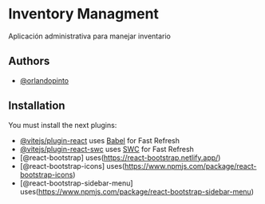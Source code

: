 
# Inventory Managment

Aplicación administrativa para manejar inventario


## Authors

- [@orlandopinto](https://github.com/orlandopinto)


## Installation

You must install the next plugins:

- [@vitejs/plugin-react](https://github.com/vitejs/vite-plugin-react/blob/main/packages/plugin-react/README.md) uses [Babel](https://babeljs.io/) for Fast Refresh
- [@vitejs/plugin-react-swc](https://github.com/vitejs/vite-plugin-react-swc) uses [SWC](https://swc.rs/) for Fast Refresh
- [@react-bootstrap] uses(https://react-bootstrap.netlify.app/)
- [@react-bootstrap-icons] uses(https://www.npmjs.com/package/react-bootstrap-icons)
- [@react-bootstrap-sidebar-menu] uses(https://www.npmjs.com/package/react-bootstrap-sidebar-menu)
